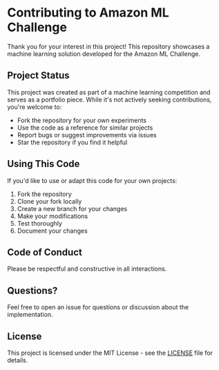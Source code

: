 # Contributing to Amazon ML Challenge

Thank you for your interest in this project! This repository showcases a machine learning solution developed for the Amazon ML Challenge.

## Project Status

This project was created as part of a machine learning competition and serves as a portfolio piece. While it's not actively seeking contributions, you're welcome to:

- Fork the repository for your own experiments
- Use the code as a reference for similar projects
- Report bugs or suggest improvements via issues
- Star the repository if you find it helpful

## Using This Code

If you'd like to use or adapt this code for your own projects:

1. Fork the repository
2. Clone your fork locally
3. Create a new branch for your changes
4. Make your modifications
5. Test thoroughly
6. Document your changes

## Code of Conduct

Please be respectful and constructive in all interactions.

## Questions?

Feel free to open an issue for questions or discussion about the implementation.

## License

This project is licensed under the MIT License - see the [LICENSE](LICENSE) file for details.
